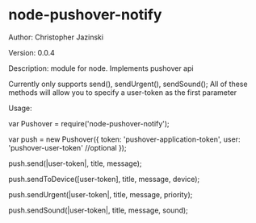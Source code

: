 node-pushover-notify
====================

Author: Christopher Jazinski

Version: 0.0.4

Description: module for node. Implements pushover api

Currently only supports send(), sendUrgent(), sendSound();
All of these methods will allow you to specify a user-token as the first parameter

Usage:

var Pushover = require('node-pushover-notify');

var push = new Pushover({
	token: 'pushover-application-token',
	user: 'pushover-user-token' //optional
});

push.send(|user-token|, title, message);

push.sendToDevice([user-token], title, message, device);

push.sendUrgent(|user-token|, title, message, priority);

push.sendSound(|user-token|, title, message, sound);